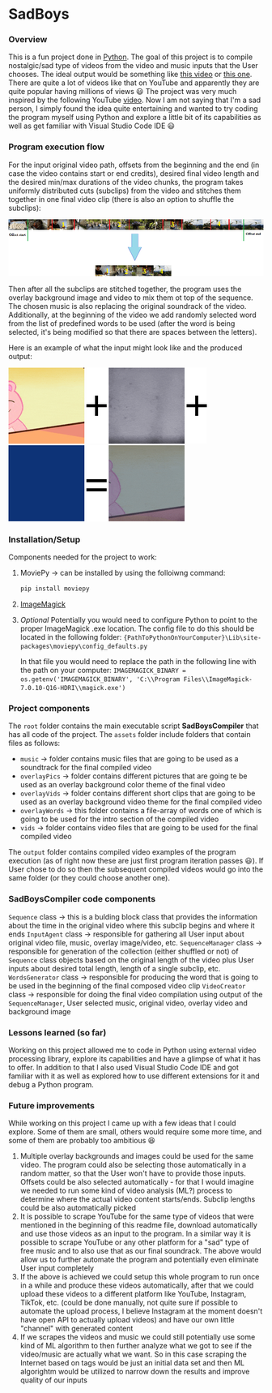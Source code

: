 # SadBoys
### Overview
This is a fun project done in [Python](https://www.python.org/). The goal of this project is to compile nostalgic/sad type of videos from the video and music inputs that the User chooses. The ideal output would be something like [this video](https://www.youtube.com/watch?v=cFpekJ5h1XY&list=RDC02WOL9lLx8&index=4) or [this one](https://www.youtube.com/watch?v=M9Y2p5l6IWU&list=RDC02WOL9lLx8&index=36). There are quite a lot of videos like that on YouTube and apparently they are quite popular having millions of views :smiley: The project was very much inspired by the following YouTube [video](https://www.youtube.com/watch?v=EmZX9fgHoYk).
Now I am not saying that I'm a sad person, I simply found the idea quite entertaining and wanted to try coding the program myself using Python and explore a little bit of its capabilities as well as get familiar with Visual Studio Code IDE :smiley:

### Program execution flow
For the input original video path, offsets from the beginning and the end (in case the video contains start or end credits), desired final video length and the desired min/max durations of the video chunks, the program takes uniformly distributed cuts (subclips) from the video and stitches them together in one final video clip (there is also an option to shuffle the subclips):

![Movie preview subclips diagram](./readme_images/movie_preview.png)

Then after all the subclips are stitched together, the program uses the overlay background image and video to mix them ot top of the sequence. The chosen music is also replacing the original soundrack of the video. Additionally, at the beginning of the video we add randomly selected word from the list of predefined words to be used (after the word is being selected, it's being modified so that there are spaces between the letters).

Here is an example of what the input might look like and the produced output:

![Example video input](./readme_images/input_video_example.gif) ![Plus](./readme_images/plus_sign.png) ![Example overlay video](./readme_images/input_overlay_video_example.gif) ![Plus](./readme_images/plus_sign.png) ![Example overlay background](./readme_images/video_overlay_background.png) ![Equals](./readme_images/equals_sign.png) ![Example video output](./readme_images/output_video_example.gif)

### Installation/Setup
Components needed for the project to work:
1) MoviePy -> can be installed by using the folloiwng command:

    ```sh 
    pip install moviepy
    ```
    
2) [ImageMagick](https://imagemagick.org/)
3) _Optional_
Potentially you would need to configure Python to point to the proper ImageMagick .exe location. The config file to do this should be located in the following folder:
    ```{PathToPythonOnYourComputer}\Lib\site-packages\moviepy\config_defaults.py```
    
    In that file you would need to replace the path in the following line with the path on your computer:
    ```IMAGEMAGICK_BINARY = os.getenv('IMAGEMAGICK_BINARY', 'C:\\Program Files\\ImageMagick-7.0.10-Q16-HDRI\\magick.exe')```

### Project components
The ```root``` folder contains the main executable script __SadBoysCompiler__ that has all code of the project.
The ```assets``` folder include folders that contain files as follows:

- ```music``` -> folder contains music files that are going to be used as a soundtrack for the final compiled video
- ```overlayPics``` -> folder contains different pictures that are going te be used as an overlay background color theme of the final video
- ```overlayVids``` -> folder contains different short clips that are going to be used as an overlay background video theme for the final compiled video
- ```overlayWords``` -> this folder contains a file-array of words one of which is going to be used for the intro section of the compiled video
- ```vids``` -> folder contains video files that are going to be used for the final compiled video

The ```output``` folder contains compiled video examples of the program execution (as of right now these are just first program iteration passes :smiley:). If User chose to do so then the subsequent compiled videos would go into the same folder (or they could choose another one).

### SadBoysCompiler code components
```Sequence``` class -> this is a bulding block class that provides the information about the time in the original video where this subclip begins and where it ends
```InputAgent``` class -> responsible for gathering all User input about original video file, music, overlay image/video, etc.
```SequenceManager``` class -> responsible for generation of the collection (either shuffled or not) of ```Sequence``` class objects based on the original length of the video plus User inputs about desired total length, length of a single subclip, etc.
```WordsGenerator``` class -> responsible for producing the word that is going to be used in the beginning of the final composed video clip
```VideoCreator``` class -> responsible for doing the final video compilation using output of the ```SequenceManager```, User selected music, original video, overlay video and background image

### Lessons learned (so far)
Working on this project allowed me to code in Python using external video processing library, explore its capabilities and have a glimpse of what it has to offer. In addition to that I also used Visual Studio Code IDE and got familiar with it as well as explored how to use different extensions for it and debug a Python program.

### Future improvements
While working on this project I came up with a few ideas that I could explore. Some of them are small, others would require some more time, and some of them are probably too ambitious :laughing:
1) Multiple overlay backgrounds and images could be used for the same video. The program could also be selecting those automatically in a random matter, so that the User won't have to provide those inputs. Offsets could be also selected automatically - for that I would imagine we needed to run some kind of video analysis (ML?) process to determine where the actual video content starts/ends. Subclip lengths could be also automatically picked
2) It is possible to scrape YouTube for the same type of videos that were mentioned in the beginning of this readme file, download automatically and use those videos as an input to the program. In a similar way it is possible to scrape YouTube or any other platform for a "sad" type of free music and to also use that as our final soundrack. The above would allow us to further automate the program and potentially even eliminate User input completely
3) If the above is achieved we could setup this whole program to run once in a while and produce these videos automatically, after that we could upload these videos to a different platform like YouTube, Instagram, TikTok, etc. (could be done manually, not quite sure if possible to automate the upload process, I believe Instagram at the moment doesn't have open API to actually upload videos) and have our own little "channel" with generated content
4) If we scrapes the videos and music we could still potentially use some kind of ML algorithm to then further analyze what we got to see if the video/music are actually what we want. So in this case scraping the Internet based on tags would be just an initial data set and then ML algorightm would be utilized to narrow down the results and improve quality of our inputs